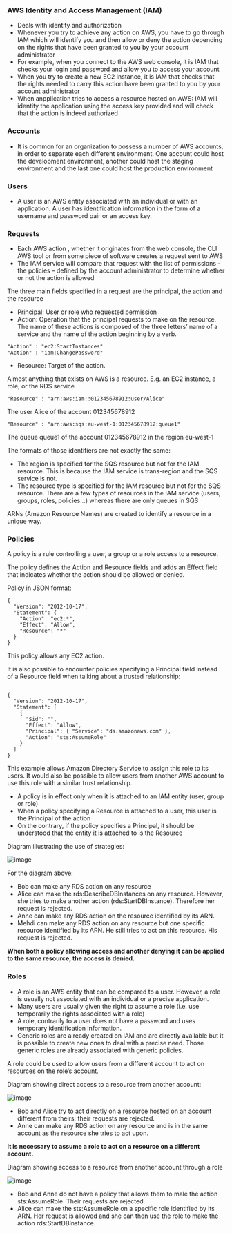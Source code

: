 ### AWS Identity and Access Management (IAM)
* Deals with identity and authorization
* Whenever you try to achieve any action on AWS, you have to go through IAM which will identify you and then allow or deny the action depending on the rights that have been granted to you by your account administrator
* For example, when you connect to the AWS web console, it is IAM that checks your login and password and allow you to access your account
* When you try to create a new EC2 instance, it is IAM that checks that the rights needed to carry this action have been granted to you by your account administrator
* When anpplication tries to access a resource hosted on AWS: IAM will identity the application using the access key provided and will check that the action is indeed authorized

### Accounts
* It is common for an organization to possess a number of AWS accounts, in order to separate each different environment. One account could host the development environment, another could host the staging environment and the last one could host the production environment

### Users
* A user is an AWS entity associated with an individual or with an application. A user has identification information in the form of a username and password pair or an access key.

### Requests
* Each AWS action , whether it originates from the web console, the CLI AWS tool or from some piece of software creates a request sent to AWS 
* The IAM service will compare that request with the list of permissions - the policies – defined by the account administrator to determine whether or not the action is allowed

The three main fields specified in a request are the principal, the action and the resource
* Principal: User or role who requested permission
* Action: Operation that the principal requests to make on the resource. The name of these actions is composed of the three letters’ name of a service and the name of the action beginning by a verb.

```
"Action" : "ec2:StartInstances"
"Action" : "iam:ChangePassword"
```

* Resource: Target of the action.

Almost anything that exists on AWS is a resource. E.g. an EC2 instance, a role, or the RDS service

```
"Resource" : "arn:aws:iam::012345678912:user/Alice"
```

The user Alice of the account 012345678912

```
"Resource" : "arn:aws:sqs:eu-west-1:012345678912:queue1"
```

The queue queue1 of the account 012345678912 in the region eu-west-1

The formats of those identifiers are not exactly the same:
* The region is specified for the SQS resource but not for the IAM resource. This is because the IAM service is trans-region and the SQS service is not.
* The resource type is specified for the IAM resource but not for the SQS resource. There are a few types of resources in the IAM service (users, groups, roles, policies...) whereas there are only queues in SQS

ARNs (Amazon Resource Names) are created to identify a resource in a unique way.

### Policies

A policy is a rule controlling a user, a group or a role access to a resource.

The policy defines the Action and Resource fields and adds an Effect field that indicates whether the action should be allowed or denied.

Policy in JSON format:

```
{
  "Version": "2012-10-17",
  "Statement": {
    "Action": "ec2:*",
    "Effect": "Allow",
    "Resource": "*"
  }
}
```

This policy allows any EC2 action. 

It is also possible to encounter policies specifying a Principal field instead of a Resource field when talking about a trusted relationship:

```

{
  "Version": "2012-10-17",
  "Statement": [
    {
      "Sid": "",
      "Effect": "Allow",
      "Principal": { "Service": "ds.amazonaws.com" },
      "Action": "sts:AssumeRole"
    }
  ]
}
```

This example allows Amazon Directory Service to assign this role to its users. It would also be possible to allow users from another AWS account to use this role with a similar trust relationship.

* A policy is in effect only when it is attached to an IAM entity (user, group or role)
* When a policy specifying a Resource is attached to a user, this user is the Principal of the action
* On the contrary, if the policy specifies a Principal, it should be understood that the entity it is attached to is the Resource

Diagram illustrating the use of strategies:  

![image](https://user-images.githubusercontent.com/114364831/211383877-d0171df2-1e2c-40b1-827a-6d019da4af12.png)

For the diagram above:
* Bob can make any RDS action on any resource
* Alice can make the rds:DescribeDBInstances on any resource. However, she tries to make another action (rds:StartDBInstance). Therefore her request is rejected.
* Anne can make any RDS action on the resource identified by its ARN.
* Mehdi can make any RDS action on any resource but one specific resource identified by its ARN. He still tries to act on this resource. His request is rejected.

**When both a policy allowing access and another denying it can be applied to the same resource, the access is denied.**

### Roles

* A role is an AWS entity that can be compared to a user. However, a role is usually not associated with an individual or a precise application. 
* Many users are usually given the right to assume a role (i.e. use temporarily the rights associated with a role)
* A role, contrarily to a user does not have a password and uses temporary identification information.
* Generic roles are already created on IAM and are directly available but it is possible to create new ones to deal with a precise need. Those generic roles are already associated with generic policies.

A role could be used to allow users from a different account to act on resources on the role’s account.

Diagram showing direct access to a resource from another account:  

![image](https://user-images.githubusercontent.com/114364831/211385712-d0d22b74-90bd-43e4-9885-b6a835a90702.png)

* Bob and Alice try to act directly on a resource hosted on an account different from theirs; their requests are rejected.
* Anne can make any RDS action on any resource and is in the same account as the resource she tries to act upon.

**It is necessary to assume a role to act on a resource on a different account.**

Diagram showing access to a resource from another account through a role  

![image](https://user-images.githubusercontent.com/114364831/211388796-ce18c1f4-b313-4b36-ac40-faf2c2647094.png)

* Bob and Anne do not have a policy that allows them to male the action sts:AssumeRole. Their requests are rejected.
* Alice can make the sts:AssumeRole on a specific role identified by its ARN. Her request is allowed and she can then use the role to make the action rds:StartDBInstance.
